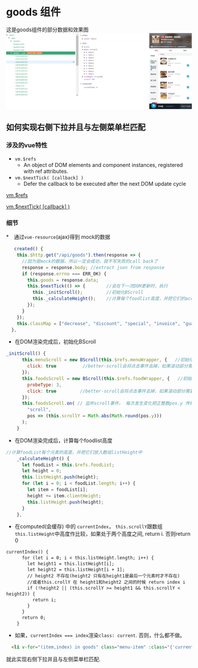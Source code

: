 
# goods 组件

这是goods组件的部分数据和效果图
![](./img/goods_1.jpg)

## 如何实现右侧下拉并且与左侧菜单栏匹配

### 涉及的vue特性

* `vm.$refs`
  * An object of DOM elements and component instances, registered with ref attributes.
* `vm.$nextTick( [callback] )`
  * Defer the callback to be executed after the next DOM update cycle

[vm.$refs](https://devdocs.io/vue~2/api/index#vm-refs)

[vm.$nextTick( [callback] )](https://devdocs.io/vue~2/api/index#vm-nextTick-callback)

### 细节

*　通过`vue-resource`(ajax)得到 mock的数据

``` javascript
   created() {
    this.$http.get("/api/goods").then(response => {
      //因为是mock的数据，所以一定会成功，就不写失败的call back了
      response = response.body; //extract json from response
      if (response.errno === ERR_OK) {
        this.goods = response.data;
        this.$nextTick(() => {        //会在下一次DOM更新时，执行
          this._initScroll();         //初始化BScroll
          this._calculateHeight();    //计算每个foodlist高度，并把它们的accumulator放入到数组listHeight中
        });
      }
    });
    this.classMap = ["decrease", "discount", "special", "invoice", "guarantee"];
  },
```

* 在DOM渲染完成后，初始化BScroll

```javascript
_initScroll() {
      this.menuScroll = new BScroll(this.$refs.menuWrapper, {   //初始化menuScroll, 但是项目中并没有用到这个，因为meanuWrapper不需要下拉
        click: true          //better-scroll会将点击事件去掉，如果滚动部分需要有点击事件，需要在参数里加上click：true
      });
      this.foodsScroll = new BScroll(this.$refs.foodWrapper, {   //初始化foodScroll
        probeType: 3,      
        click: true         //better-scroll会将点击事件去掉，如果滚动部分需要有点击事件，需要在参数里加上click：true
      });
      this.foodsScroll.on( // 监听scroll事件， 每次发生变化把正整数pos.y 传给this.scrollY
        "scroll",
        pos => (this.scrollY = Math.abs(Math.round(pos.y)))
      );
    }
```

* 在DOM渲染完成后，计算每个foodlist高度

```javascript
//计算foodList每个元素的高度，并把它们放入数组listHeight中
    _calculateHeight() {
      let foodList = this.$refs.foodList;
      let height = 0;
      this.listHeight.push(height);
      for (let i = 0; i < foodList.length; i++) {
        let item = foodList[i];
        height += item.clientHeight;
        this.listHeight.push(height);
      }
    },
```

* 在computed(会缓存) 中的 `currentIndex`， `this.scrollY`跟数组`this.listHeight`中高度作比较，如果处于两个高度之间, return i. 否则return 0

```
currentIndex() {                                     
      for (let i = 0; i < this.listHeight.length; i++) {
        let height1 = this.listHeight[i];
        let height2 = this.listHeight[i + 1];
        // height2 不存在(height2 只有在height1是最后一个元素时才不存在) 
        //或者this.crollY 在 height1和height2 之间的时候 return index i 
        if (!height2 || (this.scrollY >= height1 && this.scrollY < height2)) {
          return i;
        }
      }
      return 0;
    }
```

* 如果，`currentIndex === index`渲染`class: current`. 否则，什么都不做。

```html
  <li v-for="(item,index) in goods" class="menu-item" :class="{'current':currentIndex===index}" @click="selectMenu(index,$event)" ref="menuList" :key="index">
```

就此实现右侧下拉并且与左侧菜单栏匹配.

